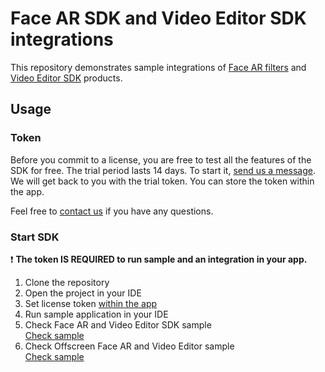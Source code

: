 # Face AR SDK and Video Editor SDK integrations

This repository demonstrates sample integrations of [Face AR filters](https://www.banuba.com/facear-sdk/face-filters) and [Video Editor SDK](https://www.banuba.com/video-editor-sdk) products. 

## Usage
### Token
Before you commit to a license, you are free to test all the features of the SDK for free. The trial period lasts 14 days. To start it, [send us a message](https://www.banuba.com/video-editor-sdk#form).  
We will get back to you with the trial token.
You can store the token within the app.

Feel free to [contact us](https://www.banuba.com/faq/kb-tickets/new) if you have any questions.


### Start SDK
:exclamation: __The token **IS REQUIRED** to run sample and an integration in your app.__

1. Clone the repository
2. Open the project in your IDE
3. Set license token [within the app](https://github.com/Banuba/FaceAR-VE-sample-Android/blob/master/app/src/main/java/com/banuba/sdk/example/SampleApp.kt#28)
4. Run sample application in your IDE
5. Check Face AR and Video Editor SDK sample  
   [Check sample](https://github.com/Banuba/FaceAR-VE-sample-Android/blob/master/app/src/main/java/com/banuba/sdk/example/FaceArActivity.kt)
6. Check Offscreen Face AR and Video Editor sample  
   [Check sample](https://github.com/Banuba/FaceAR-VE-sample-Android/blob/master/app/src/main/java/com/banuba/sdk/example/offscreen/OffscreenActivity.kt)
